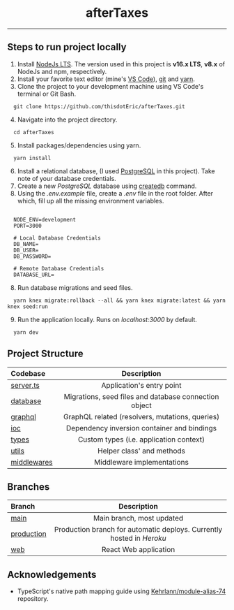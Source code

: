<h1 align='center'> afterTaxes </h1>

---

## Steps to run project locally
1. Install [NodeJs LTS](https://nodejs.org/en/download/). The version used in this project is **v16.x LTS**, **v8.x** of NodeJs and npm, respectively.
2. Install your favorite text editor (mine's [VS Code](https://code.visualstudio.com/download)), [git](https://git-scm.com/downloads) and [yarn](https://classic.yarnpkg.com/lang/en/docs/install/#debian-stable).
3. Clone the project to your development machine using VS Code's terminal or Git Bash.
```
  git clone https://github.com/thisdotEric/afterTaxes.git
```
4.  Navigate into the project directory.
```
  cd afterTaxes
```
5.  Install packages/dependencies using yarn.
```
  yarn install
```
6. Install a relational database, (I used [PostgreSQL](https://www.postgresql.org/download/) in this project). Take note of your database credentials.
7. Create a new *PostgreSQL* database using [createdb](https://www.postgresql.org/docs/9.1/app-createdb.html) command.
8. Using the *.env.example* file, create a *.env* file in the root folder. After which, fill up all the missing environment variables.
```

  NODE_ENV=development
  PORT=3000

  # Local Database Credentials
  DB_NAME=
  DB_USER=
  DB_PASSWORD=

  # Remote Database Credentials
  DATABASE_URL=

```
8. Run database migrations and seed files.
```
  yarn knex migrate:rollback --all && yarn knex migrate:latest && yarn knex seed:run
```
9. Run the application locally. Runs on *localhost:3000* by default.
```
  yarn dev
```

## Project Structure
| Codebase              |      Description          |
| :-------------------- | :-----------------------: |
| [server.ts](src/server.ts)        |      Application's entry point     
| [database](src/database)        |      Migrations, seed files and database connection object 
| [graphql](src/graphql)        |      GraphQL related (resolvers, mutations, queries)     
| [ioc](src/ioc)        |      Dependency inversion container and bindings    
| [types](src/types)        |      Custom types (i.e. application context)
| [utils](src/utils)        |      Helper class' and methods
| [middlewares](src/middlewares)        |      Middleware implementations

## Branches
| Branch             |      Description          |
| :-------------------- | :-----------------------: |
| [main](https://github.com/thisdotEric/afterTaxes)        |      Main branch, most updated
| [production](https://github.com/thisdotEric/afterTaxes/tree/production)        |      Production branch for automatic deploys. Currently hosted in *Heroku*
| [web](https://github.com/thisdotEric/afterTaxes/tree/react-web)        |      React Web application 

## Acknowledgements
* TypeScript's native path mapping guide using [Kehrlann/module-alias-74](https://github.com/Kehrlann/module-alias-74) repository.
